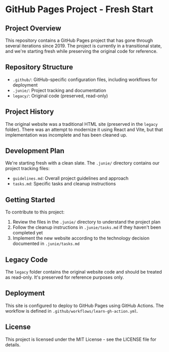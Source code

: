 # GitHub Pages Project - Fresh Start

## Project Overview
This repository contains a GitHub Pages project that has gone through several iterations since 2019. The project is currently in a transitional state, and we're starting fresh while preserving the original code for reference.

## Repository Structure
- `.github/`: GitHub-specific configuration files, including workflows for deployment
- `.junie/`: Project tracking and documentation
- `legacy/`: Original code (preserved, read-only)

## Project History
The original website was a traditional HTML site (preserved in the `legacy` folder). There was an attempt to modernize it using React and Vite, but that implementation was incomplete and has been cleaned up.

## Development Plan
We're starting fresh with a clean slate. The `.junie/` directory contains our project tracking files:

- `guidelines.md`: Overall project guidelines and approach
- `tasks.md`: Specific tasks and cleanup instructions

## Getting Started
To contribute to this project:

1. Review the files in the `.junie/` directory to understand the project plan
2. Follow the cleanup instructions in `.junie/tasks.md` if they haven't been completed yet
3. Implement the new website according to the technology decision documented in `.junie/tasks.md`

## Legacy Code
The `legacy` folder contains the original website code and should be treated as read-only. It's preserved for reference purposes only.

## Deployment
This site is configured to deploy to GitHub Pages using GitHub Actions. The workflow is defined in `.github/workflows/learn-gh-action.yml`.

## License
This project is licensed under the MIT License - see the LICENSE file for details.
